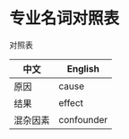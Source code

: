 # 专业名词对照表

对照表

| 中文 | English |
| ------ | ------ | 
| 原因 | cause |
| 结果 | effect |
| 混杂因素 |  confounder |